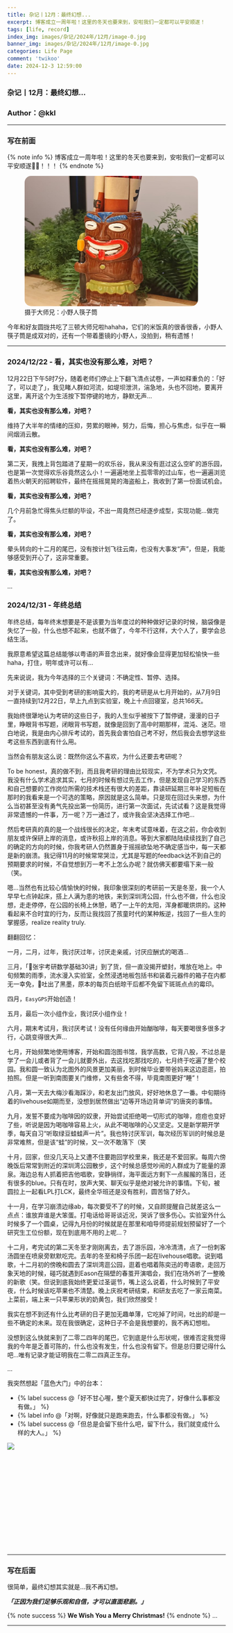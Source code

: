 ```yaml
---
title: 杂记丨12月：最终幻想...
excerpt: 博客成立一周年啦！这里的冬天也要来到，安啦我们一定都可以平安顺遂！
tags: [life, record]
index_img: images/杂记/2024年/12月/image-0.jpg
banner_img: images/杂记/2024年/12月/image-0.jpg
categories: Life Page
comment: 'twikoo'
date: 2024-12-3 12:59:00
---
```


### 杂记丨12月：最终幻想...
### Author：@kkl

---

### 写在前面

{% note info %}
博客成立一周年啦！这里的冬天也要来到，安啦我们一定都可以平安顺遂🎄🎅！！！
{% endnote %}

<figure>
<img src="/images/杂记/2024年/12月/image-1.jpg" alt="摄于大师兄：小野人筷子筒" width = "400" height = "300" style="border-radius: 15px;">
<figcaption>摄于大师兄：小野人筷子筒</figcaption>
</figure>

今年和好友圆拢共吃了三顿大师兄啦hahaha，它们的米饭真的很香很香，小野人筷子筒是成双对的，还有一个带着墨镜的小野人，没拍到，稍有遗憾！

---

### 2024/12/22 - 看，其实也没有那么难，对吧？

12月22日下午5时7分，随着老师们停止上下翻飞清点试卷，一声如释重负的：「好了，可以走了」，我见睹人群如河流，如堤坝泄洪，湍急地，头也不回地，要离开这里，离开这个为生活按下暂停键的地方，静默无声...

**看，其实也没有那么难，对吧？**

维持了大半年的情绪的压抑，劳累的眼神，努力，后悔，担心与焦虑，似乎在一瞬间烟消云散。

**看，其实也没有那么难，对吧？**

第二天，我拽上背包踏进了星期一的欢乐谷，我从来没有逛过这么空旷的游乐园，也是第一次觉得欢乐谷竟然这么小！一遍遍地坐上孤零零的过山车，也一遍遍浏览着热火朝天的招聘软件，最终在摇摇晃晃的海盗船上，我收到了第一份面试机会。

**看，其实也没有那么难，对吧？**

几个月前急忙得焦头烂额的毕设，不出一周竟然已经逐步成型，实现功能...做完了。

**看，其实也没有那么难，对吧？**

晕头转向的十二月的尾巴，没有按计划飞往云南，也没有大事发“声”，但是，我能够感受到开心了，这非常重要。

**看，其实也没有那么难，对吧？**

...

### 2024/12/31 - 年终总结

年终总结，每年终末想要是不是该要为当年度过的种种做好记录的时候，脑袋像是失忆了一般，什么也想不起来，也就不做了，今年不行这样，大个人了，要学会总结生活。

我原意希望这篇总结能够以粤语的声音念出来，就好像会显得更加轻松愉快一些haha，打住，明年或许可以有...

先来说说，我为今年选择的三个关键词：不确定性、暂停、选择。

对于关键词，其中受到考研的影响蛮大的，我的考研是从七月开始的，从7月9日一直持续到12月22日，早上九点到实验室，晚上十点回寝室，总共166天。

我始终很犟地认为考研的这些日子，我的人生似乎被按下了暂停键，漫漫的日子里，睁眼背书写题，闭眼背书写题，就像是回到了高中时期那样，混沌、迷茫。坦白地说，我是由内心排斥考试的，首先我会害怕自己考不好，然后我会去想学这些考这些东西到底有什么用。

当然会有朋友这么说：既然你这么不喜欢，为什么还要去考研呢？

To be honest，真的做不到，而且我考研的理由比较现实，不为学术只为文凭。我没有什么学术追求其实，七月的时候有想过先去工作，但是发现自己学习的东西和自己想要的工作岗位所需的技术栈还有很大的差距，靠读研延期三年补足短板在那时的我看来是一个可选的策略，原因就是这么简单。只是现在回过头来想，为什么当初甚至没有勇气先投出第一份简历，进行第一次面试，先试试看？这是我觉得非常遗憾的一件事，万一呢？万一通过了，或许我会坚决选择工作吧...

然后考研真的真的是一个战线很长的决定，年末考试意味着，在这之前，你会收到朋友或许保研上岸的消息，或许秋招上岸的消息。等到大家都陆陆续续找到了自己的确定的方向的时候，你我考研人仍然置身于摇摇欲坠地不确定感当中，每一天都是新的崩溃。我记得11月的时候常常哭泣，尤其是写题的feedback达不到自己的预期要求的时候，不自觉想到万一考不上怎么办呢？就仿佛天都要塌下来一般（笑。

嗯...当然也有比较心情愉快的时候，我印象很深刻的考研前一天是冬至，我一个人早早七点钟起床，搭上人满为患的地铁，来到深圳湾公园，什么也不做，什么也没想，走走停停，在公园的长椅上休憩，晒了一上午的太阳，浑身都暖烘烘的。这种看起来不合时宜的行为，反而让我找回了孩童时代的某种叛逆，找回了一些人生的掌握感，realize reality truly.

翻翻回忆：

一月，二月，过年，我讨厌过年，讨厌走亲戚，讨厌应酬式的喝酒...

三月，「🐙张宇考研数学基础30讲」到了货，但一直没揭开塑封，堆放在地上。中旬频繁的雨季，流水漫入实验室，全然浸透地板包括书和装着元器件的箱子在内都无一幸免，🐙吐出了黑墨，原本的每页白纸晾干后都不免留下斑斑点点的霉印。

四月，`EasyGPS`开始创造！

五月，最后一次小组作业，我讨厌小组作业！

六月，期末考试月，我讨厌考试！没有任何缘由开始酗咖啡，每天要喝很多很多才行，心跳变得很大声...

七月，开始频繁地使用博客，开始和圆泡图书馆，我学高数，它背八股，不过总是学了一会儿或者背了一会儿就要外出，去这找吃那找吃的，七月终于吃遍了整个校园。我和圆一致认为北图外的风景更加美丽，到时候毕业要带爸妈来这边逛逛，拍拍照。但是一听到南图要关门维修，又有些舍不得，毕竟南图更好“睡”！

八月，第一天去大梅沙看海踩沙，和老友出门放风，好好地休息了一番。中旬期待着的livehouse如期而至，没想到居然做出“边等开场边背单词”的唐突的事情。

九月，发誓不要成为咖啡因的奴隶，开始尝试拒绝喝一切形式的咖啡，痘痘也变好了些，听说是因为喝咖啡容易上火，从此不喝咖啡的心又坚定。又是新学期开学季，每天自习“听取绿豆蛙蛙声一片”。我也特讨厌军训，每次经历军训的时候总是非常难熬，但是该“蛙”的时候，又一次不敢落下（笑

十月，回家，但没几天马上又遭不住要跑回学校里来，我还是不爱回家。每周六傍晚饭后常常到附近的深圳湾公园散步，这个时候总感觉吵闹的人群成为了能量的源泉。海边总有人抓着把吉他唱歌，安静徜徉，海平面远方剩下一点赧赧的落日，还有很多的blue。只有在时，放声大笑、聊天似乎是绝对被允许的事情。下旬，被圆拉上一起看LPL打LCK，最终全华班还是没有胜利，圆苦恼了好久。

十一月，在学习崩溃边缘ab，每次要受不了的时候，又自顾提醒自己就差这么一点点：谁放弃谁是大笨蛋。打电话给哥哥谈近况，哭诉了很多伤心。实验室外什么时候多了一个圆桌，记得九月份的时候就是在那里和咱导师提前规划预留好了一个研究生工位份额，现在到底用不用的上呢...？

十二月，考完试的第二天冬至才刚刚离去，去了游乐园，冷冷清清，点了一份刺客汤圆坐在喷泉旁默默吃完。去年的冬至和椅子乐团一起在livehouse唱歌。说到唱歌，十二月初的傍晚和圆去了深圳湾逛公园，逛着也唱着陈奕迅的粤语歌，走回万象天地的时候，碰巧就遇到Eason在隔壁的春茧开演唱会，我们在场外听了一整晚的新歌（笑。但说到底我始终更爱过圣诞节，嘴上这么说着，什么时候到了平安夜，什么时候该吃苹果也不清楚。晚上庆祝考研结束，和研友去吃了一家云南菜。上菜前，端上来一只苹果形状的奶黄包，我们欣然接受！

我实在想不到还有什么比考研的日子更加无趣单薄，它吃掉了时间，吐出的却是一些不确定的未来。现在我很确定，这种日子不会是我想要的，我不再幻想啦。

没想到这么快就来到了二零二四年的尾巴，它到底是什么形状呢，很难否定我觉得我的今年是乏善可陈的，什么也没有发生，什么也没有留下。但是总归要记得什么吧...唯有记录才能证明我在二零二四真正生存。

...

我突然想起「蓝色大门」中的台本：

- {% label success @「好不甘心喔，整个夏天都快过完了，好像什么事都没有做。」 %}
- {% label info @「对啊，好像就只是跑来跑去，什么事都没有做。」 %}
- {% label success @「但总是会留下些什么吧，留下什么，我们就变成什么样的大人。」 %}

![](images/杂记/2024年/12月/image-2.png)



<!-- 热力图的挂件 -->
<script src="https://cdn.jsdelivr.net/npm/echarts@5.5.0/dist/echarts.min.js"></script>
<div id="posts-chart"style="border-radius: 8px; height: 190px; padding: 10px;"></div>

<!-- Sakana鱼的挂件 -->
<link
  rel="stylesheet"
  href="https://cdn.jsdelivr.net/npm/sakana-widget@2.7.0/lib/sakana.min.css"
/>
<div id="sakana-widget" style="position: fixed; right: 20px; top: 50%; transform: translateY(-50%); z-index: 1000;"></div>
<script>
  function initSakanaWidget() {
    new SakanaWidget().mount('#sakana-widget');
  }
</script>
<script
  async
  onload="initSakanaWidget()"
  src="https://cdn.jsdelivr.net/npm/sakana-widget@2.7.0/lib/sakana.min.js"
></script>

---

### 写在后面

很简单，最终幻想其实就是...我不再幻想。

_**「正因为我们足够乐观和自信，才可以直面悲剧。」**_

{% note success %}
**We Wish You a Merry Christmas!**
{% endnote %}
...

---
